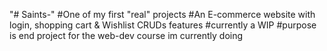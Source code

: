 "# Saints-" 
#One of my first "real" projects
#An E-commerce website with login, shopping cart & Wishlist CRUDs features
#currently a WIP
#purpose is end project for the web-dev course im currently doing
